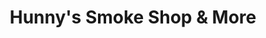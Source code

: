 ---
title: "Hunny's Smoke Shop & More"
url: /champaign/hunnys-smoke-shop-and-more/
shop: tobacco
---
